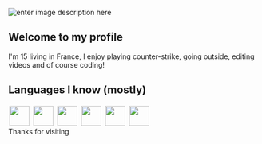![enter image description here](https://github.com/kolikiscool/kolikiscool/blob/main/images/banner.png?raw=true)
## Welcome to my profile
I'm 15 living in France, I enjoy playing counter-strike, going outside, editing videos and of course coding!
## Languages I know (mostly)
<img style="padding: 2px" width="40px" src="https://github.com/kolikiscool/kolikiscool/blob/main/images/csharp-original.png?raw=true">
<img style="padding: 2px" width="40px" src="https://github.com/kolikiscool/kolikiscool/blob/main/images/html5-original.png?raw=true"/>
<img style="padding: 2px" width="40px" src="https://github.com/kolikiscool/kolikiscool/blob/main/images/java-original.png?raw=true"/>
<img style="padding: 2px" width="40px"  src="https://github.com/kolikiscool/kolikiscool/blob/main/images/python-original.png?raw=true"/>
<img style="padding: 2px" width="40px"  src="https://github.com/kolikiscool/kolikiscool/blob/main/images/javascript-original.png?raw=true"/>
<img style="padding: 2px" width="40px"  src="https://github.com/kolikiscool/kolikiscool/blob/main/images/cplusplus-original.png?raw=true"/>
</br>
Thanks for visiting
